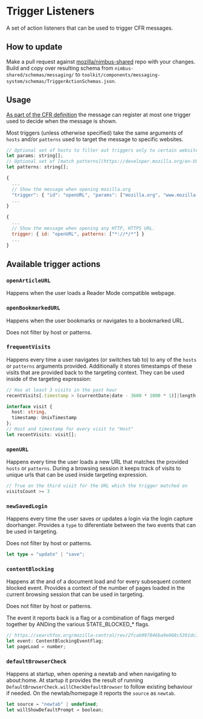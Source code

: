 # Trigger Listeners

A set of action listeners that can be used to trigger CFR messages.

## How to update

Make a pull request against [mozilla/nimbus-shared](https://github.com/mozilla/nimbus-shared/) repo with your changes.
Build and copy over resulting schema from `nimbus-shared/schemas/messaging/` to `toolkit/components/messaging-system/schemas/TriggerActionSchemas.json`.

## Usage

[As part of the CFR definition](https://searchfox.org/mozilla-central/rev/2bfe3415fb3a2fba9b1c694bc0b376365e086927/browser/components/newtab/lib/CFRMessageProvider.jsm#194) the message can register at most one trigger used to decide when the message is shown.

Most triggers (unless otherwise specified) take the same arguments of `hosts` and/or `patterns`
used to target the message to specific websites.

```javascript
// Optional set of hosts to filter out triggers only to certain websites
let params: string[];
// Optional set of [match patterns](https://developer.mozilla.org/en-US/docs/Mozilla/Add-ons/WebExtensions/Match_patterns) to filter out triggers only to certain websites
let patterns: string[];
```

```javascript
{
  ...
  // Show the message when opening mozilla.org
  "trigger": { "id": "openURL", "params": ["mozilla.org", "www.mozilla.org"] }
  ...
}
```

```javascript
{
  ...
  // Show the message when opening any HTTP, HTTPS URL.
  trigger: { id: "openURL", patterns: ["*://*/*"] }
  ...
}
```

## Available trigger actions

### `openArticleURL`

Happens when the user loads a Reader Mode compatible webpage.

### `openBookmarkedURL`

Happens when the user bookmarks or navigates to a bookmarked URL.

Does not filter by host or patterns.

### `frequentVisits`

Happens every time a user navigates (or switches tab to) to any of the `hosts` or `patterns` arguments
provided. Additionally it stores timestamps of these visits that are provided back to the targeting context.
They can be used inside of the targeting expression:

```javascript
// Has at least 3 visits in the past hour
recentVisits[.timestamp > (currentDate|date - 3600 * 1000 * 1)]|length >= 3

```

```typescript
interface visit {
  host: string,
  timestamp: UnixTimestamp
};
// Host and timestamp for every visit to "Host"
let recentVisits: visit[];
```

### `openURL`

Happens every time the user loads a new URL that matches the provided `hosts` or `patterns`.
During a browsing session it keeps track of visits to unique urls that can be used inside targeting expression.

```javascript
// True on the third visit for the URL which the trigger matched on
visitsCount >= 3
```

### `newSavedLogin`

Happens every time the user saves or updates a login via the login capture doorhanger.
Provides a `type` to diferentiate between the two events that can be used in targeting.

Does not filter by host or patterns.

```typescript
let type = "update" | "save";
```

### `contentBlocking`

Happens at the and of a document load and for every subsequent content blocked event.
Provides a context of the number of pages loaded in the current browsing session that can be used in targeting.

Does not filter by host or patterns.

The event it reports back is a flag or a combination of flags merged together by
ANDing the various STATE_BLOCKED_* flags.

```typescript
// https://searchfox.org/mozilla-central/rev/2fcab997046ba9e068c5391dc7d8848e121d84f8/uriloader/base/nsIWebProgressListener.idl#260
let event: ContentBlockingEventFlag;
let pageLoad = number;
```

### `defaultBrowserCheck`

Happens at startup, when opening a newtab and when navigating to about:home.
At startup it provides the result of running `DefaultBrowserCheck.willCheckDefaultBrowser` to follow existing behaviour if needed.
On the newtab/homepage it reports the `source` as `newtab`.

```typescript
let source = "newtab" | undefined;
let willShowDefaultPrompt = boolean;
```
